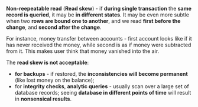 **Non-reepeatable read** (**Read skew**) - if **during single transaction** the **same record is queried**, it may be **in different states**. It may be even more subtle when two **rows are bound one to another**, and we read **first before the change**, and **second after the change**.

For instance, money transfer between accounts - first account looks like if it has never received the money, while second is as if money were subtracted from it. This makes user think that money vanished into the air.

The **read skew is not acceptable**:
- **for backups** - if restored, the **inconsistencies will become permanent** (like lost money on the balance);
- for **integrity checks**, **analytic queries** - usually scan over a large set of database records; seeing **database in different points of time** will result in **nonsensical results**.
